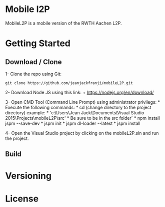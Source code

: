 # Mobile l2P

MobileL2P is a mobile version of the RWTH Aachen L2P.

# Getting Started

## Download / Clone

1- Clone the repo using Git:

`git clone https://github.com/jeanjackfranji/mobileL2P.git`

2- Download Node JS using this link: 
	+ https://nodejs.org/en/download/
	
3- Open CMD Tool (Command Line Prompt) using administrator privilegs:
	* Execute the following commands:
		* cd (change directory to the project directory) example: 
		*	'c:\Users\Jean Jack\Documents\Visual Studio 2015\Projects\mobileL2P\src'
		* Be sure to be in the src folder`
		* npm install jspm --save-dev
		* jspm init
		* jspm dl-loader --latest
		* jspm install

4- Open the Visual Studio project by clicking on the mobileL2P.sln and run the project.
	

## Build

# Versioning


# License